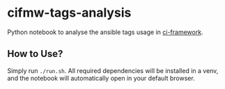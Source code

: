 # cifmw-tags-analysis
Python notebook to analyse the ansible tags usage in [ci-framework](https://github.com/openstack-k8s-operators/ci-framework).


## How to Use?
Simply run `./run.sh`. All required dependencies will be installed in a venv, and the notebook will automatically open in your default browser.
